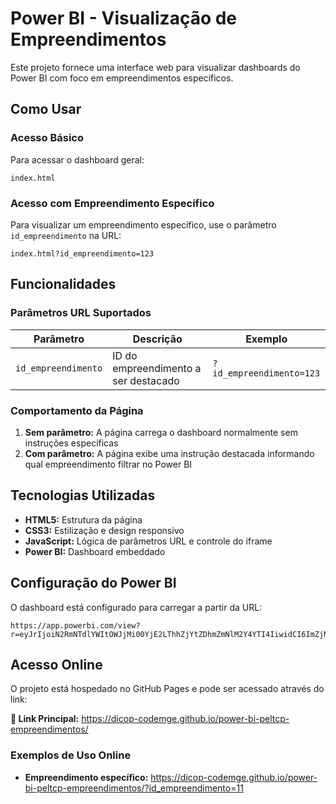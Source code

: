 # Power BI - Visualização de Empreendimentos

Este projeto fornece uma interface web para visualizar dashboards do Power BI com foco em empreendimentos específicos.

## Como Usar

### Acesso Básico
Para acessar o dashboard geral:
```
index.html
```

### Acesso com Empreendimento Específico
Para visualizar um empreendimento específico, use o parâmetro `id_empreendimento` na URL:

```
index.html?id_empreendimento=123
```

## Funcionalidades

### Parâmetros URL Suportados

| Parâmetro | Descrição | Exemplo |
|-----------|-----------|---------|
| `id_empreendimento` | ID do empreendimento a ser destacado | `?id_empreendimento=123` |

### Comportamento da Página

1. **Sem parâmetro:** A página carrega o dashboard normalmente sem instruções específicas
2. **Com parâmetro:** A página exibe uma instrução destacada informando qual empreendimento filtrar no Power BI

## Tecnologias Utilizadas

- **HTML5:** Estrutura da página
- **CSS3:** Estilização e design responsivo
- **JavaScript:** Lógica de parâmetros URL e controle do iframe
- **Power BI:** Dashboard embeddado

## Configuração do Power BI

O dashboard está configurado para carregar a partir da URL:
```
https://app.powerbi.com/view?r=eyJrIjoiN2RmNTdlYWItOWJjMi00YjE2LThhZjYtZDhmZmNlM2Y4YTI4IiwidCI6ImZjNWJlNzgyLWM2MTktNGM2Ni05M2ExLWExNmNiMjNjMzhmOSJ9&pageName=4ed15a60a7e9c1b03cb0
```

## Acesso Online

O projeto está hospedado no GitHub Pages e pode ser acessado através do link:

**🔗 Link Principal:** https://dicop-codemge.github.io/power-bi-peltcp-empreendimentos/

### Exemplos de Uso Online

- **Empreendimento específico:** https://dicop-codemge.github.io/power-bi-peltcp-empreendimentos/?id_empreendimento=11
